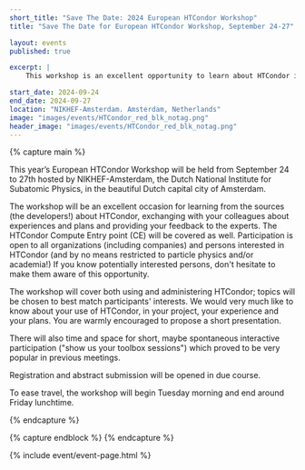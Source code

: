 ```yaml
---
short_title: "Save The Date: 2024 European HTCondor Workshop" 
title: "Save The Date for European HTCondor Workshop, September 24-27"

layout: events
published: true

excerpt: |
    This workshop is an excellent opportunity to learn about HTCondor in the beautiful Amsterdam. 

start_date: 2024-09-24
end_date: 2024-09-27
location: "NIKHEF-Amsterdam. Amsterdam, Netherlands"
image: "images/events/HTCondor_red_blk_notag.png"
header_image: "images/events/HTCondor_red_blk_notag.png"
---
```


{% capture main %}

This year’s European HTCondor Workshop will be held from September 24 to 27th hosted by NIKHEF-Amsterdam, the Dutch 
National Institute for Subatomic Physics, in the beautiful Dutch capital city of Amsterdam.

The workshop will be an excellent occasion for learning from the sources (the developers!) about HTCondor, exchanging 
with your colleagues about experiences and plans and providing your feedback to the experts. The HTCondor Compute Entry 
point (CE) will be covered as well. Participation is open to all organizations (including companies) and persons interested
in HTCondor (and by no means restricted to particle physics and/or academia!) If you know potentially interested persons, 
don't hesitate to make them aware of this opportunity.

The workshop will cover both using and administering HTCondor; topics will be chosen to best match participants' interests. 
We would very much like to know about your use of HTCondor, in your project, your experience and your plans. You are warmly
encouraged to propose a short presentation.

There will also time and space for short, maybe spontaneous interactive participation ("show us your toolbox sessions") 
which proved to be very popular in previous meetings. 

Registration and abstract submission will be opened in due course. 

To ease travel, the workshop will begin Tuesday morning and end around Friday lunchtime. 

{% endcapture %}

{% capture endblock %}
{% endcapture %}

{% include event/event-page.html %}
